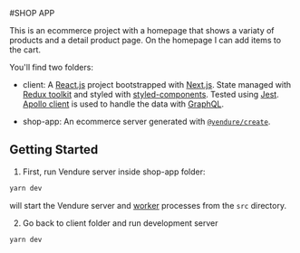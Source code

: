 #SHOP APP

This is an ecommerce project with a homepage that shows a variaty of products and a detail product page. On the homepage I can add items to the cart.

You'll find two folders:
 - client: 
 A [React.js](https://react.dev/) project bootstrapped with [Next.js](https://nextjs.org/). State managed with [Redux toolkit](https://redux-toolkit.js.org/) and styled with [styled-components](https://styled-components.com/). Tested using [Jest](https://jestjs.io/).
 [Apollo client](https://www.apollographql.com/docs/) is used to handle the data with [GraphQL](https://graphql.org/).

 - shop-app: 
 An ecommerce server generated with [`@vendure/create`](https://github.com/vendure-ecommerce/vendure/tree/master/packages/create).


## Getting Started

1) First, run Vendure server inside shop-app folder:

```bash
yarn dev
```

will start the Vendure server and [worker](https://www.vendure.io/docs/developer-guide/vendure-worker/) processes from
the `src` directory.

2) Go back to client folder and run development server

```bash
yarn dev
```

